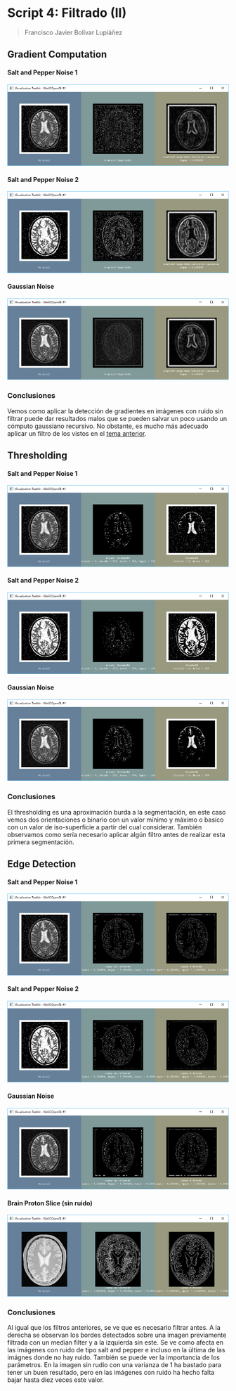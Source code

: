 # Script 4: Filtrado (II)

> Francisco Javier Bolívar Lupiáñez

## Gradient Computation

#### Salt and Pepper Noise 1

!["sap1"](img/script4/task1/saltAndPepperNoise1.png)

#### Salt and Pepper Noise 2

!["sap2"](img/script4/task1/saltAndPepperNoise2.png)

#### Gaussian Noise

!["gn"](img/script4/task1/gaussianNoise.png)

### Conclusiones

Vemos como aplicar la detección de gradientes en imágenes con ruido sin filtrar puede dar resultados malos que se pueden salvar un poco usando un cómputo gaussiano recursivo. No obstante, es mucho más adecuado aplicar un filtro de los vistos en el [tema anterior](script3).

## Thresholding

#### Salt and Pepper Noise 1

!["sap1"](img/script4/task2/saltAndPepperNoise1.png)

#### Salt and Pepper Noise 2

!["sap2"](img/script4/task2/saltAndPepperNoise2.png)

#### Gaussian Noise

!["gn"](img/script4/task2/gaussianNoise.png)

### Conclusiones

El thresholding es una aproximación burda a la segmentación, en este caso vemos dos orientaciones o binario con un valor mínimo y máximo o basíco con un valor de iso-superficie a partir del cual considerar. También observamos como sería necesario aplicar algún filtro antes de realizar esta primera segmentación.

## Edge Detection

#### Salt and Pepper Noise 1

!["sap1"](img/script4/task3/saltAndPepperNoise1.png)

#### Salt and Pepper Noise 2

!["sap2"](img/script4/task3/saltAndPepperNoise2.png)

#### Gaussian Noise

!["gn"](img/script4/task3/gaussianNoise.png)

#### Brain Proton Slice (sin ruido)

!["nn"](img/script4/task3/noNoise.png)

### Conclusiones

Al igual que los filtros anteriores, se ve que es necesario filtrar antes. A la derecha se observan los bordes detectados sobre una imagen previamente filtrada con un median filter y a la izquierda sin este. Se ve como afecta en las imágenes con ruido de tipo salt and pepper e incluso en la última de las imágnes donde no hay ruido. También se puede ver la importancia de los parámetros. En la imagen sin rudio con una varianza de 1 ha bastado para tener un buen resultado, pero en las imágenes con ruido ha hecho falta bajar hasta diez veces este valor.